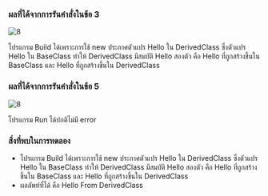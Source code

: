 ### ผลที่ได้จากการรันคำสั่งในข้อ 3

![8](https://github.com/Nitiphum7/03376836-OOP-2566-Lab-08/assets/144196695/5138a95e-3d8f-4c9f-a176-f81fc55da9ef)

โปรแกรม Build ได้เพราะการใช้ new ประกาศตัวแปร Hello ใน DerivedClass ซึ่งตัวแปร Hello ใน BaseClass ทำให้ DerivedClass มีสมบัติ Hello สองตัว คือ Hello ที่ถูกสร้างขึ้นใน BaseClass และ Hello ที่ถูกสร้างขึ้นใน DerivedClass

### ผลที่ได้จากการรันคำสั่งในข้อ 5

![8](https://github.com/Nitiphum7/03376836-OOP-2566-Lab-08/assets/144196695/d374f92d-c12b-4395-bf29-b1dc9c7a8cb8)


โปรแกรม Run ได้ปกติไม่มี error

### สิ่งที่พบในการทดลอง
- โปรแกรม Build ได้เพราะการใช้ new ประกาศตัวแปร Hello ใน DerivedClass ซึ่งตัวแปร Hello ใน BaseClass ทำให้ DerivedClass มีสมบัติ Hello สองตัว คือ Hello ที่ถูกสร้างขึ้นใน BaseClass และ Hello ที่ถูกสร้างขึ้นใน DerivedClass
- ผลลัพท์ที่ได้ คือ Hello From DerivedClass
